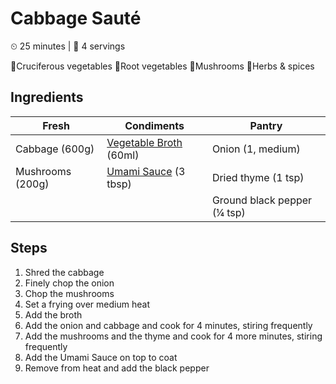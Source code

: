 # Cabbage Sauté

&#9202; 25 minutes | &#128100; 4 servings

&#129382;Cruciferous vegetables  &#129365;Root vegetables  &#127812;Mushrooms  &#127807;Herbs & spices

## Ingredients

| Fresh | Condiments | Pantry |
| --- | --- | --- |
| Cabbage (600g) | [Vegetable Broth](../condiments/vegetable_broth.md) (60ml) | Onion (1, medium) |
| Mushrooms (200g) | [Umami Sauce](../condiments/umami_sauce.md) (3 tbsp) | Dried thyme (1 tsp) |
| | | Ground black pepper (&#188; tsp) |

## Steps

1. Shred the cabbage
1. Finely chop the onion
1. Chop the mushrooms
1. Set a frying over medium heat
1. Add the broth
1. Add the onion and cabbage and cook for 4 minutes, stiring frequently
1. Add the mushrooms and the thyme and cook for 4 more minutes, stiring frequently
1. Add the Umami Sauce on top to coat
1. Remove from heat and add the black pepper
